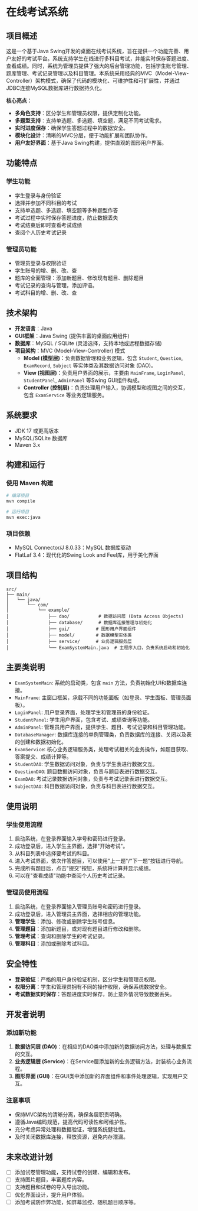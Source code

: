 # 在线考试系统

## 项目概述

这是一个基于Java Swing开发的桌面在线考试系统，旨在提供一个功能完善、用户友好的考试平台。系统支持学生在线进行多科目考试，并能实时保存答题进度、查看成绩。同时，系统为管理员提供了强大的后台管理功能，包括学生账号管理、题库管理、考试记录管理以及科目管理。本系统采用经典的MVC（Model-View-Controller）架构模式，确保了代码的模块化、可维护性和可扩展性，并通过JDBC连接MySQL数据库进行数据持久化。

**核心亮点：**

- **多角色支持**：区分学生和管理员权限，提供定制化功能。
- **多题型支持**：支持单选题、多选题、填空题，满足不同考试需求。
- **实时进度保存**：确保学生答题过程中的数据安全。
- **模块化设计**：清晰的MVC分层，便于功能扩展和团队协作。
- **用户友好界面**：基于Java Swing构建，提供直观的图形用户界面。

## 功能特点

### 学生功能
- 学生登录与身份验证
- 选择并参加不同科目的考试
- 支持单选题、多选题、填空题等多种题型作答
- 考试过程中实时保存答题进度，防止数据丢失
- 考试结束后即时查看考试成绩
- 查阅个人历史考试记录

### 管理员功能
- 管理员登录与权限验证
- 学生账号的增、删、改、查
- 题库的全面管理：添加新题目、修改现有题目、删除题目
- 考试记录的查询与管理，添加评语。
- 考试科目的增、删、改、查

## 技术架构

- **开发语言**：Java
- **GUI框架**：Java Swing (提供丰富的桌面应用组件)
- **数据库**：MySQL / SQLite (灵活选择，支持本地或远程数据存储)
- **项目架构**：MVC (Model-View-Controller) 模式
  - **Model (模型层)**：负责数据管理和业务逻辑，包含 `Student`, `Question`, `ExamRecord`, `Subject` 等实体类及其数据访问对象 (DAO)。
  - **View (视图层)**：负责用户界面的展示，主要由 `MainFrame`, `LoginPanel`, `StudentPanel`, `AdminPanel` 等Swing GUI组件构成。
  - **Controller (控制层)**：负责处理用户输入，协调模型和视图之间的交互，包含 `ExamService` 等业务逻辑服务。

## 系统要求

- JDK 17 或更高版本
- MySQL/SQLite 数据库
- Maven 3.x

## 构建和运行

### 使用 Maven 构建

```bash
# 编译项目
mvn compile

# 运行项目
mvn exec:java
```

### 项目依赖

- MySQL Connector/J 8.0.33：MySQL 数据库驱动
- FlatLaf 3.4：现代化的Swing Look and Feel库，用于美化界面

## 项目结构

```
src/
├── main/
│   └── java/
│       └── com/
│           └── example/
│               ├── dao/           # 数据访问层 (Data Access Objects)
│               ├── database/      # 数据库连接管理与初始化
│               ├── gui/          # 图形用户界面组件
│               ├── model/        # 数据模型实体类
│               ├── service/      # 业务逻辑服务层
│               └── ExamSystemMain.java  # 主程序入口，负责系统启动和初始化
```

## 主要类说明

- `ExamSystemMain`: 系统的启动类，包含 `main` 方法，负责初始化UI和数据库连接。
- `MainFrame`: 主窗口框架，承载不同的功能面板（如登录、学生面板、管理员面板）。
- `LoginPanel`: 用户登录界面，处理学生和管理员的身份验证。
- `StudentPanel`: 学生用户界面，包含考试、成绩查询等功能。
- `AdminPanel`: 管理员用户界面，提供学生、题目、考试记录和科目管理功能。
- `DatabaseManager`: 数据库连接的单例管理类，负责数据库的连接、关闭以及表的创建和数据初始化。
- `ExamService`: 核心业务逻辑服务类，处理考试相关的业务操作，如题目获取、答案提交、成绩计算等。
- `StudentDAO`: 学生数据访问对象，负责与学生表进行数据交互。
- `QuestionDAO`: 题目数据访问对象，负责与题目表进行数据交互。
- `ExamDAO`: 考试记录数据访问对象，负责与考试记录表进行数据交互。
- `SubjectDAO`: 科目数据访问对象，负责与科目表进行数据交互。

## 使用说明

### 学生使用流程
1. 启动系统，在登录界面输入学号和密码进行登录。
2. 成功登录后，进入学生主界面，选择"开始考试"。
3. 从科目列表中选择要考试的科目。
4. 进入考试界面，依次作答题目，可以使用"上一题"/"下一题"按钮进行导航。
5. 完成所有题目后，点击"提交"按钮，系统将计算并显示成绩。
6. 可以在"查看成绩"功能中查阅个人历史考试记录。

### 管理员使用流程
1. 启动系统，在登录界面输入管理员账号和密码进行登录。
2. 成功登录后，进入管理员主界面，选择相应的管理功能。
3. **管理学生**：添加、修改或删除学生账号信息。
4. **管理题目**：添加新题目，或对现有题目进行修改和删除。
5. **管理考试**：查询和删除学生的考试记录。
6. **管理科目**：添加或删除考试科目。

## 安全特性

- **登录验证**：严格的用户身份验证机制，区分学生和管理员权限。
- **权限分离**：学生和管理员拥有不同的操作权限，确保系统数据安全。
- **考试数据实时保存**：答题进度实时保存，防止意外情况导致数据丢失。

## 开发者说明

### 添加新功能
1. **数据访问层 (DAO)**：在相应的DAO类中添加新的数据访问方法，处理与数据库的交互。
2. **业务逻辑层 (Service)**：在Service层添加新的业务逻辑方法，封装核心业务流程。
3. **图形界面 (GUI)**：在GUI类中添加新的界面组件和事件处理逻辑，实现用户交互。

### 注意事项
- 保持MVC架构的清晰分离，确保各层职责明确。
- 遵循Java编码规范，提高代码可读性和可维护性。
- 充分考虑异常处理和数据验证，增强系统健壮性。
- 及时关闭数据库连接，释放资源，避免内存泄漏。

## 未来改进计划

- [ ] 添加试卷管理功能，支持试卷的创建、编辑和发布。
- [ ] 支持图片题目，丰富题库内容。
- [ ] 支持题目和试卷的导入导出功能。
- [ ] 优化界面设计，提升用户体验。
- [ ] 添加考试防作弊功能，如屏幕监控、随机题目顺序等。